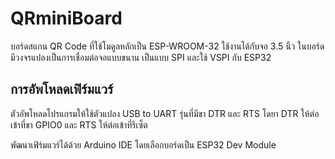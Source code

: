 # QRminiBoard

บอร์ดสแกน QR Code ที่ใช้โมดูลหลักเป็น ESP-WROOM-32 ใช้งานได้กับจอ 3.5 นิ้ว ในบอร์ดมีวงจรแปลงเป็นการเชื่อมต่อจอแบบขนาน เป็นแบบ SPI และใช้ VSPI กับ ESP32

## การอัพโหลดเฟิร์มแวร์

ตัวอัพโหลดโปรแกรมให้ใช้ตัวแปลง USB to UART รุ่นที่มีขา DTR และ RTS โดยา DTR ให้ต่อเข้าที่ขา GPIO0 และ RTS ให้ต่อเข้าที่รีเซ็ต

พัฒนาเฟิร์มแวร์ได้ด้วย Arduino IDE โดยเลือกบอร์ดเป็น ESP32 Dev Module
